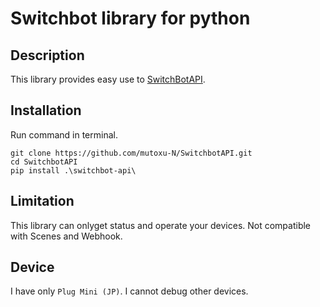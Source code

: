 # Switchbot library for python
## Description
This library provides easy use to [SwitchBotAPI](https://github.com/OpenWonderLabs/SwitchBotAPI).

## Installation
Run command in terminal.
```
git clone https://github.com/mutoxu-N/SwitchbotAPI.git
cd SwitchbotAPI
pip install .\switchbot-api\
```

## Limitation
This library can onlyget status and operate your devices.
Not compatible with Scenes and Webhook.

## Device
I have only `Plug Mini (JP)`. I cannot debug other devices.
